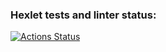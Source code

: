 ### Hexlet tests and linter status:
[![Actions Status](https://github.com/ri1r/frontend-project-44/actions/workflows/hexlet-check.yml/badge.svg)](https://github.com/ri1r/frontend-project-44/actions)